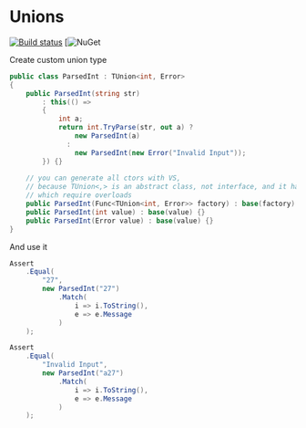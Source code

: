 # Unions

[![Build status](https://ci.appveyor.com/api/projects/status/juau9eckp6yqfc3l?svg=true)](https://ci.appveyor.com/project/kogoia/unions)
[![NuGet](https://img.shields.io/nuget/dt/Qweex.Unions.svg)

Create custom union type

```cs
public class ParsedInt : TUnion<int, Error>
{
    public ParsedInt(string str) 
        : this(() =>
        {
            int a;
            return int.TryParse(str, out a) ? 
                new ParsedInt(a) 
              : 
                new ParsedInt(new Error("Invalid Input"));
        }) {}
        
    // you can generate all ctors with VS, 
    // because TUnion<,> is an abstract class, not interface, and it has own ctors
    // which require overloads
    public ParsedInt(Func<TUnion<int, Error>> factory) : base(factory) {}
    public ParsedInt(int value) : base(value) {}
    public ParsedInt(Error value) : base(value) {}
}
```

And use it

```cs
Assert
    .Equal(
        "27",
        new ParsedInt("27")
            .Match(
                i => i.ToString(),
                e => e.Message
            )
    );

Assert
    .Equal(
        "Invalid Input",
        new ParsedInt("a27")
            .Match(
                i => i.ToString(),
                e => e.Message
            )
    );
```
